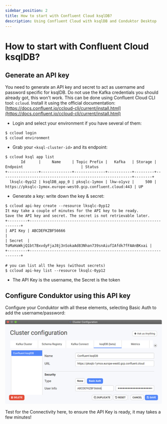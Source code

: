 ```yaml
---
sidebar_position: 2
title: How to start with Confluent Cloud ksqlDB?
description: Using Confluent Cloud with ksqlDB and Conduktor Desktop
---
```


# How to start with Confluent Cloud ksqlDB?

## Generate an API key

You need to generate an API key and secret to act as username and password specific for ksqlDB. Do not use the Kafka credentials you should already got, this won't work. This can be done using Confluent Cloud CLI tool: `ccloud`. Install it using the official documentation: [https://docs.confluent.io/ccloud-cli/current/install.html](https://docs.confluent.io/ccloud-cli/current/install.html)

- Login and select your environment if you have several of them:

```text
$ ccloud login
$ ccloud environment
```

- Grab your `<ksql-cluster-id>` and its endpoint:

```text
$ ccloud ksql app list
       Id      |     Name     | Topic Prefix |   Kafka   | Storage |                         Endpoint                          | Status
+--------------+--------------+--------------+-----------+---------+-----------------------------------------------------------+--------+
  lksqlc-0yp12 | ksqlDB_app_0 | pksqlc-1ymox | lkw-o1yvz |     500 | https://pksqlc-1ymox.europe-west0.gcp.confluent.cloud:443 | UP
```

- Generate a key: write down the key & secret:

```text
$ ccloud api-key create --resource lksqlc-0yp12
It may take a couple of minutes for the API key to be ready.
Save the API key and secret. The secret is not retrievable later.
+---------+------------------------------------------------------------------+
| API Key | ABCDEFKZBF56666                                                  |
| Secret  | ToMaHaWkjQ1bt7BxvdyFjaJ8j3nSokaAd83Nhan739snAiufIAfdk7fFAAnBKxai |
+---------+------------------------------------------------------------------+

# you can list all the keys (without secrets)
$ ccloud api-key list --resource lksqlc-0yp12
```

- The API Key is the username, the Secret is the token

## Configure Conduktor using this API key

Configure your Conduktor with all these elements, selecting Basic Auth to add the username/password:

![](../../assets/screenshot-2021-01-29-at-00.02.42.png)

Test for the Connectivity here, to ensure the API Key is ready, it may takes a few minutes!
